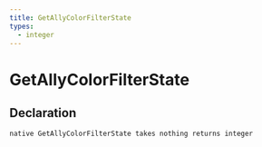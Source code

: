 ```yaml
---
title: GetAllyColorFilterState
types:
  - integer
---
```


# GetAllyColorFilterState

## Declaration

```
native GetAllyColorFilterState takes nothing returns integer
```